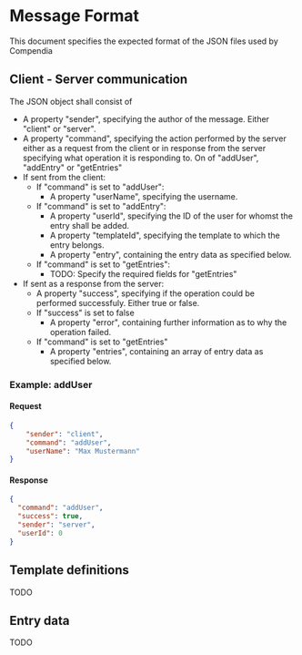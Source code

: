 # Message Format

This document specifies the expected format of the JSON files used by Compendia

## Client - Server communication

The JSON object shall consist of
- A property "sender", specifying the author of the message. Either "client" or "server".
- A property "command", specifying the action performed by the server either as a request from the client or in response from the server specifying what operation it is responding to. On of "addUser", "addEntry" or "getEntries"
- If sent from the client:
  - If "command" is set to "addUser":
    - A property "userName", specifying the username.
  - If "command" is set to "addEntry":
    - A property "userId", specifying the ID of the user for whomst the entry shall be added.
    - A property "templateId", specifying the template to which the entry belongs.
    - A property "entry", containing the entry data as specified below.
  - If "command" is set to "getEntries":
    - TODO: Specify the required fields for "getEntries"
- If sent as a response from the server:
  - A property "success", specifying if the operation could be performed successfuly. Either true or false.
  - If "success" is set to false
    - A property "error", containing further information as to why the operation failed.
  - If "command" is set to "getEntries"
    - A property "entries", containing an array of entry data as specified below.

### Example: addUser

#### Request
```json
{
	"sender": "client",
	"command": "addUser",
	"userName": "Max Mustermann"
}
```

#### Response
```json
{
  "command": "addUser",
  "success": true,
  "sender": "server",
  "userId": 0
}
```


## Template definitions

TODO

## Entry data

TODO

